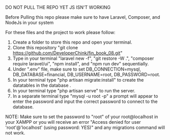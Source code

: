    DO NOT PULL THE REPO YET JS ISN'T WORKING




Before Pulling this repo please make sure to have Laravel, Composer, and NodeJs in your system

For these files and the project to work please follow:

1. Create a folder to store this repo and open your terminal.
2. Clone this repository "git clone https://github.com/DeveloperChink/fin_book_08.git"
3. Type in your terminal  "laravel new -f", "git restore -W .", "composer require laravel/ui", "npm install", and "npm run dev" sequentially.
4. Under ".env" file, make sure to set DB_CONNECTION=mysql, DB_DATABASE=financial, DB_USERNAME=root, DB_PASSWORD=root.
5. In your terminal type "php artisan migrate:install" to create the datatables in the database .
6. In your terminal type "php artisan serve" to run the server.
7. In a separate terminal type "mysql -u root -p" a prompt will appear to enter the password and input the correct password to connect to the database.

NOTE: Make sure to set the password to "root" of your root@localhost in your XAMPP or you will receive an error "Access denied for user 'root'@'localhost' (using password: YES)" and any migrations command will not work.
